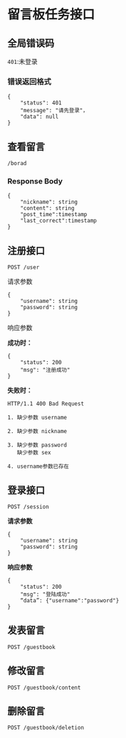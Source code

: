 # 留言板任务接口

## 全局错误码

`401`:未登录

### 错误返回格式

```
{
	"status": 401
	"message": "请先登录"，
	"data": null
}
```

## 查看留言

```
/borad
```

### Response Body

```
{
	"nickname": string
	"content": string
	"post_time":timestamp
	"last_correct":timestamp
}
```

## 注册接口

```
POST /user
```

请求参数

```
{
	"username": string
	"password": string
}
```

响应参数

**成功时：**

```
{
	"status": 200
	"msg": "注册成功"
}
```

**失败时：**

`HTTP/1.1 400 Bad Request`

```
1. 缺少参数 username

2. 缺少参数 nickname

3. 缺少参数 password
   缺少参数 sex

4. username参数已存在
```

## 登录接口

```
POST /session
```

**请求参数**

```
{
	"username": string
	"password": string
}
```

**响应参数**

```
{
	"status": 200
	"msg": "登陆成功"
	“data”: {"username":"password"}
}
```

## 发表留言

```
POST /guestbook
```

## 修改留言

```
POST /guestbook/content
```

## 删除留言

```
POST /guestbook/deletion
```


